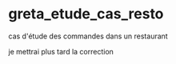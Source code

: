 # greta_etude_cas_resto
cas d'étude des commandes dans un restaurant

je mettrai plus tard la correction